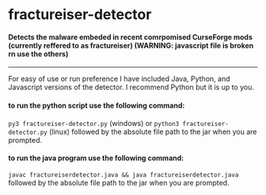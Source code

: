 # fractureiser-detector
#### Detects the malware embeded in recent comrpomised CurseForge mods (currently reffered to as fractureiser) (WARNING: javascript file is broken rn use the others)
----
For easy of use or run preference I have included Java, Python, and Javascript versions of the detector. I recommend Python but it is up to you.

#### to run the python script use the following command:
```py3 fractureiser-detector.py``` (windows)
or
```python3 fractureiser-detector.py``` (linux)
followed by the absolute file path to the jar when you are prompted.

#### to run the java program use the following command:
```javac fractureiserdetector.java && java fractureiserdetector.java```
followed by the absolute file path to the jar when you are prompted.


